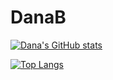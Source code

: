 # DanaB

[![Dana's GitHub stats](https://github-readme-stats.vercel.app/api?username=dbottoni&show_icons=true&theme=nightowl)](https://github.com/dbottoni/github-readme-stats)

[![Top Langs](https://github-readme-stats.vercel.app/api/top-langs/?username=dbottoni)](https://github.com/anuraghazra/github-readme-stats)
